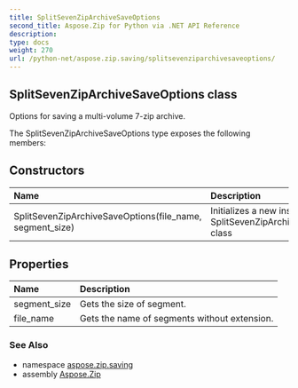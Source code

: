 ```yaml
---
title: SplitSevenZipArchiveSaveOptions
second_title: Aspose.Zip for Python via .NET API Reference
description: 
type: docs
weight: 270
url: /python-net/aspose.zip.saving/splitsevenziparchivesaveoptions/
---
```


## SplitSevenZipArchiveSaveOptions class

Options for saving a multi-volume 7-zip archive.

The SplitSevenZipArchiveSaveOptions type exposes the following members:
## Constructors
| Name | Description |
| :- | :- |
|SplitSevenZipArchiveSaveOptions(file_name, segment_size)|Initializes a new instance of the SplitSevenZipArchiveSaveOptions class|
## Properties
| Name | Description |
| :- | :- |
|segment_size|Gets the size of segment.|
|file_name|Gets the name of segments without extension.|

### See Also

* namespace [aspose.zip.saving](/zip/python-net/aspose.zip.saving/)
* assembly [Aspose.Zip](/zip/python-net/)

